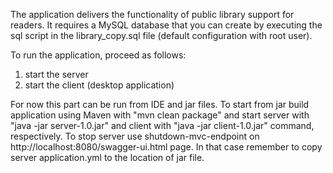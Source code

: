 The application delivers the functionality of public library support for readers. 
It requires a MySQL database that you can create by executing the sql script in the library_copy.sql file (default configuration with root user).

To run the application, proceed as follows:
1) start the server
2) start the client (desktop application)

For now this part can be run from IDE and jar files.
To start from jar build application using Maven with "mvn clean package" and start server with "java -jar server-1.0.jar" and client with "java -jar client-1.0.jar" command, respectively. To stop server use shutdown-mvc-endpoint on http://localhost:8080/swagger-ui.html page. In that case remember to copy server application.yml to the location of jar file.